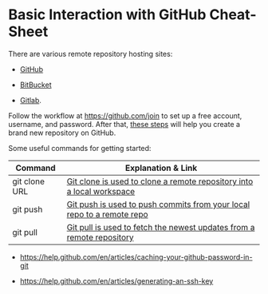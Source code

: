 # Basic Interaction with GitHub Cheat-Sheet


There are various remote repository hosting sites:

-   [GitHub](http://github.com/)

-   [BitBucket](https://bitbucket.org/product)

-   [Gitlab](https://gitlab.com/).

Follow the workflow at <https://github.com/join> to set up a free account, username, and password. After that, [these steps](https://help.github.com/articles/create-a-repo/) will help you create a brand new repository on GitHub.

Some useful commands for getting started:

| Command| Explanation & Link| 
| --- | --- |
| git clone URL| [Git clone is used to clone a remote repository into a local workspace](https://git-scm.com/docs/git-clone)| 
| git push| [Git push is used to push commits from your local repo to a remote repo](https://git-scm.com/docs/git-push)| 
| git pull| [Git pull is used to fetch the newest updates from a remote repository](https://git-scm.com/docs/git-pull)| This can be useful for keeping your local workspace up to date.

-   <https://help.github.com/en/articles/caching-your-github-password-in-git>

-   <https://help.github.com/en/articles/generating-an-ssh-key>  
